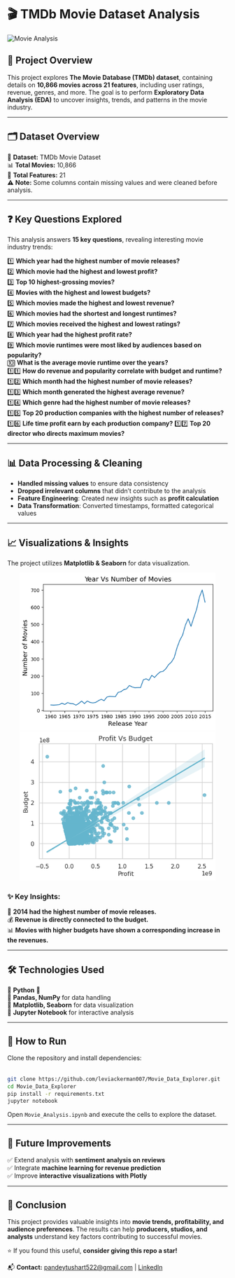 # 🎬 TMDb Movie Dataset Analysis  

![Movie Analysis](https://img.shields.io/badge/Data%20Analysis-TMDb%20Movies-blueviolet?style=for-the-badge)  

## 📌 Project Overview  
This project explores **The Movie Database (TMDb) dataset**, containing details on **10,866 movies across 21 features**, including user ratings, revenue, genres, and more. The goal is to perform **Exploratory Data Analysis (EDA)** to uncover insights, trends, and patterns in the movie industry.  

---

## 🗂️ Dataset Overview  
📂 **Dataset:** TMDb Movie Dataset  
📊 **Total Movies:** 10,866  
📌 **Total Features:** 21  
⚠️ **Note:** Some columns contain missing values and were cleaned before analysis.  

---

## ❓ Key Questions Explored  
This analysis answers **15 key questions**, revealing interesting movie industry trends:  

1️⃣ **Which year had the highest number of movie releases?**  
2️⃣ **Which movie had the highest and lowest profit?**  
3️⃣ **Top 10 highest-grossing movies?**  
4️⃣ **Movies with the highest and lowest budgets?**  
5️⃣ **Which movies made the highest and lowest revenue?**  
6️⃣ **Which movies had the shortest and longest runtimes?**  
7️⃣ **Which movies received the highest and lowest ratings?**  
8️⃣ **Which year had the highest profit rate?**  
9️⃣ **Which movie runtimes were most liked by audiences based on popularity?**  
🔟 **What is the average movie runtime over the years?**  
1️⃣1️⃣ **How do revenue and popularity correlate with budget and runtime?**  
1️⃣2️⃣ **Which month had the highest number of movie releases?**  
1️⃣3️⃣ **Which month generated the highest average revenue?**  
1️⃣4️⃣ **Which genre had the highest number of movie releases?**  
1️⃣5️⃣ **Top 20 production companies with the highest number of releases?**  
1️⃣6️⃣ **Life time profit earn by each production company?**
1️⃣7️⃣ **Top 20 director who directs maximum movies?**

---

## 📊 Data Processing & Cleaning  
- **Handled missing values** to ensure data consistency  
- **Dropped irrelevant columns** that didn’t contribute to the analysis  
- **Feature Engineering**: Created new insights such as **profit calculation**  
- **Data Transformation**: Converted timestamps, formatted categorical values  

---

## 📈 Visualizations & Insights  
The project utilizes **Matplotlib & Seaborn** for data visualization.  

<p align="center">
  <img src="images/release_per_year.png" width="450" alt="Movies Released Per Year">
  <img src="images/profit_vs_budget.png" width="450" alt="Profit vs Budget">
</p>  

### ✨ Key Insights:  
🎥 **2014 had the highest number of movie releases.**  
💰 **Revenue is directly connected to the budget.**  
📊 **Movies with higher budgets have shown a corresponding increase in the revenues.**  

---

## 🛠️ Technologies Used  
🔹 **Python** 🐍  
🔹 **Pandas, NumPy** for data handling  
🔹 **Matplotlib, Seaborn** for data visualization  
🔹 **Jupyter Notebook** for interactive analysis  

---

## 🚀 How to Run  
Clone the repository and install dependencies:  

```bash

git clone https://github.com/leviackerman007/Movie_Data_Explorer.git
cd Movie_Data_Explorer
pip install -r requirements.txt
jupyter notebook

```
Open `Movie_Analysis.ipynb` and execute the cells to explore the dataset.  

---

## 🔮 Future Improvements  
✅ Extend analysis with **sentiment analysis on reviews**  
✅ Integrate **machine learning for revenue prediction**  
✅ Improve **interactive visualizations with Plotly**  

---

## 📌 Conclusion  
This project provides valuable insights into **movie trends, profitability, and audience preferences**. The results can help **producers, studios, and analysts** understand key factors contributing to successful movies.  

⭐ If you found this useful, **consider giving this repo a star!**  

📬 **Contact:** [pandeytushart522@gmail.com](mailto:pandeytushart522@gmail.com) | [LinkedIn](https://linkedin.com/in/tushar-pandey-ab94a418a)  

